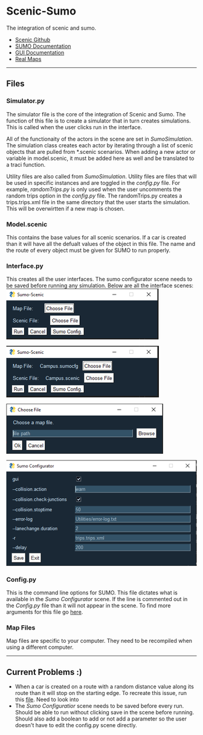 # Scenic-Sumo
The integration of scenic and sumo.

- [Scenic Github](https://github.com/BerkeleyLearnVerify/Scenic)  
- [SUMO Documentation](https://sumo.dlr.de/docs/TraCI.html)
- [GUI Documentation](https://pysimplegui.readthedocs.io/en/latest/)
- [Real Maps](https://www.openstreetmap.org/search?query=hello#map=16/10.4427/-3.1252)

---
## Files  
### Simulator.py  
The simulator file is the core of the integration of Scenic and Sumo. The function of this file is to create a simulator that in turn creates simulations. This is called when the user clicks run in the interface.

All of the functionaity of the actors in the scene are set in *SumoSimulation*. The simulation class creates each actor by iterating through a list of scenic objects that are pulled from *.scenic scenarios. When adding a new actor or variable in model.scenic, it must be added here as well and be translated to a traci function.  

Utility files are also called from *SumoSimulation*. Utility files are files that will be used in specific instances and are toggled in the *config.py* file. For example, *randomTrips.py* is only used when the user uncomments the random trips option in the *config.py* file. The randomTrips.py creates a trips.trips.xml file in the same directory that the user starts the simulation. This will be overwirtten if a new map is chosen.

### Model.scenic
This contains the base values for all scenic scenarios. If a car is created than it will have all the defualt values of the object in this file. The name and the route of every object must be given for SUMO to run properly. 

### Interface.py  
This creates all the user interfaces. The sumo configurator scene needs to be saved before running any simulation. Below are all the interface scenes:  
![alt text](https://github.com/AkbasLab/scenic-sumo/blob/main/Documentation/Pictures/SumoScenicHome.PNG)  
   
![alt text](https://github.com/AkbasLab/scenic-sumo/blob/main/Documentation/Pictures/SumoScenicHomeOptions.PNG)  
   
![alt text](https://github.com/AkbasLab/scenic-sumo/blob/main/Documentation/Pictures/ScenicSumoFileBrowser.PNG)  
   
![alt text](https://github.com/AkbasLab/scenic-sumo/blob/main/Documentation/Pictures/SumoScenicConfig.PNG)

### Config.py
This is the command line options for SUMO. This file dictates what is available in the *Sumo Configurator* scene. If the line is commented out in the *Config.py* file than it will not appear in the scene. To find more arguments for this file go [here](https://github.com/AkbasLab/scenic-sumo/blob/main/Documentation/sumo-help.txt).

### Map Files
Map files are specific to your computer. They need to be recompiled when using a different computer.

---  
## Current Problems :)

* When a car is created on a route with a random distance value along its route than it will stop on the starting edge. To recreate this issue, run this [file](https://github.com/AkbasLab/scenic-sumo/blob/main/Scenarios/OnRamp.scenic). Need to look into 
* The *Sumo Configuratior* scene needs to be saved before every run. Should be able to run without clicking save in the scene before running. Should also add a boolean to add or not add a parameter so the user doesn't have to edit the config.py scene directly.